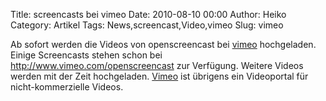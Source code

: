 Title: screencasts bei vimeo
Date: 2010-08-10 00:00
Author: Heiko
Category: Artikel
Tags: News,screencast,Video,vimeo
Slug: vimeo

Ab sofort werden die Videos von openscreencast bei
[vimeo](http://www.vimeo.com) hochgeladen. Einige Screencasts stehen schon bei
<http://www.vimeo.com/openscreencast> zur Verfügung. Weitere Videos werden mit
der Zeit hochgeladen. [Vimeo](http://de.wikipedia.org/wiki/Vimeo) ist übrigens
ein Videoportal für nicht-kommerzielle Videos.

